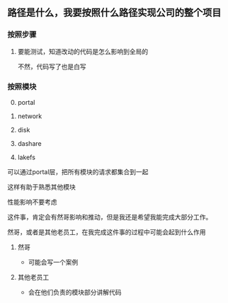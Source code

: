 ## 路径是什么，我要按照什么路径实现公司的整个项目

### 按照步骤

1. 要能测试，知道改动的代码是怎么影响到全局的

   不然，代码写了也是白写

### 按照模块

0. portal

1. network
2. disk
3. dashare
4. lakefs



可以通过portal层，把所有模块的请求都集合到一起

这样有助于熟悉其他模块

性能影响不要考虑



这件事，肯定会有然哥影响和推动，但是我还是希望我能完成大部分工作。



然哥，或者是其他老员工，在我完成这件事的过程中可能会起到什么作用

1. 然哥

   + 可能会写一个案例

     

2. 其他老员工

   + 会在他们负责的模块部分讲解代码







